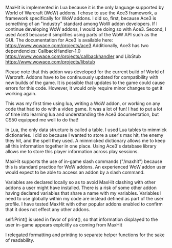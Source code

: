 MaxHit is implemented in Lua because it is the only language supported by World of Warcraft (WoW) addons.
I chose to use the Ace3 framework, a framework specifically for WoW addons. 
I did so, first, because Ace3 is something of an "industry" standard among WoW addon developers.
If I continue developing WoW addons, I would be doing so with Ace3. 
Second, I used Ace3 because it simplifies using parts of the WoW API such as the GUI.
The documentation for Ace3 is available here: https://www.wowace.com/projects/ace3
Additionally, Ace3 has two dependencies: CallbackHandler-1.0 https://www.wowace.com/projects/callbackhandler and LibStub https://www.wowace.com/projects/libstub

Please note that this addon was developed for the current build of World of Warcraft.
Addons have to be continuously updated for compatibility with new builds of the game. 
It is possible that updates to the game could cause errors for this code. 
However, it would only require minor changes to get it working again. 

This was my first time using lua, writing a WoW addon, or working on any code that had to do with a video game. It was a lot of fun!
I had to put a lot of time into learning lua and understanding the Ace3 documentation, but CS50 equipped me well to do that!

In Lua, the only data structure is called a table. 
I used Lua tables to mimmick dictionaries. I did so because I wanted to store a user's max hit, the enemy they hit, and the spell they used.
A mimmicked dictionary allows me to keep all this information together in one place. 
Using Ace3's database library allows me to store this player information across play sessions. 

MaxHit supports the use of in-game slash commands ("/maxhit") because this is standard practice for WoW addons.
An experienced WoW addon user would expect to be able to access an addon by a slash command. 

Variables are declared locally so as to avoid MaxHit clashing with other addons a user might have installed.
There is a risk of some other addon having declared variables that share a name with my variables.
Variables I need to use globally within my code are instead defined as part of the user profile. 
I have tested MaxHit with other popular addons enabled to confirm that it does not effect any other addons.

self:Print() is used in favor of print(), so that information displayed to the user in-game appears explciitly as coming from MaxHit

I relegated formatting and printing to separate helper functions for the sake of readability. 

